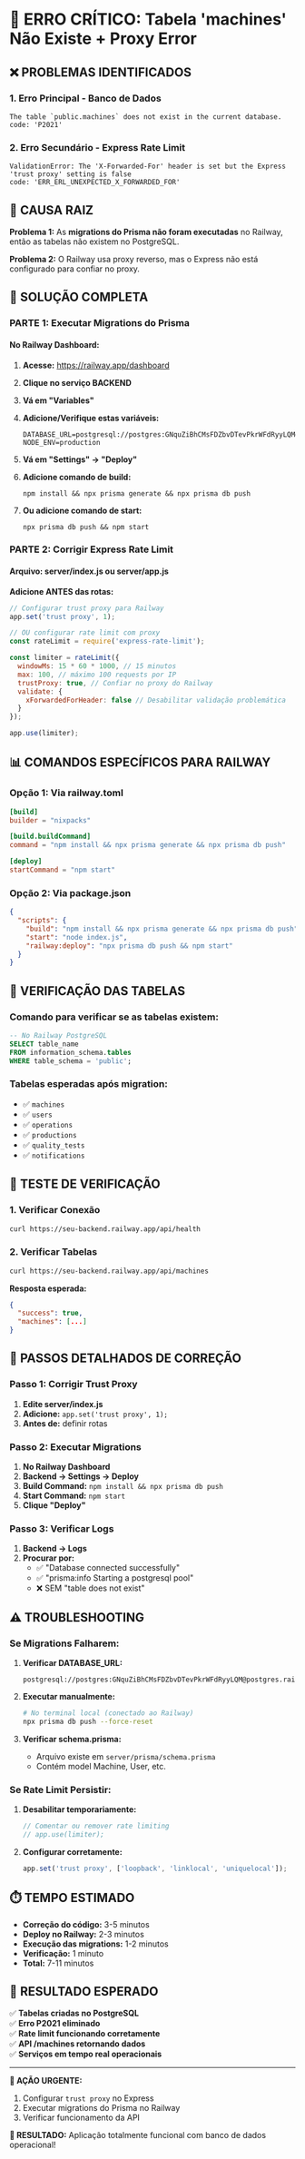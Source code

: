 # 🚨 ERRO CRÍTICO: Tabela 'machines' Não Existe + Proxy Error

## ❌ PROBLEMAS IDENTIFICADOS

### 1. Erro Principal - Banco de Dados
```
The table `public.machines` does not exist in the current database.
code: 'P2021'
```

### 2. Erro Secundário - Express Rate Limit
```
ValidationError: The 'X-Forwarded-For' header is set but the Express 'trust proxy' setting is false
code: 'ERR_ERL_UNEXPECTED_X_FORWARDED_FOR'
```

## 🎯 CAUSA RAIZ

**Problema 1:** As **migrations do Prisma não foram executadas** no Railway, então as tabelas não existem no PostgreSQL.

**Problema 2:** O Railway usa proxy reverso, mas o Express não está configurado para confiar no proxy.

## 🚀 SOLUÇÃO COMPLETA

### PARTE 1: Executar Migrations do Prisma

#### No Railway Dashboard:

1. **Acesse:** https://railway.app/dashboard
2. **Clique no serviço BACKEND**
3. **Vá em "Variables"**
4. **Adicione/Verifique estas variáveis:**
   ```
   DATABASE_URL=postgresql://postgres:GNquZiBhCMsFDZbvDTevPkrWFdRyyLQM@postgres.railway.internal:5432/railway
   NODE_ENV=production
   ```

5. **Vá em "Settings" → "Deploy"**
6. **Adicione comando de build:**
   ```
   npm install && npx prisma generate && npx prisma db push
   ```

7. **Ou adicione comando de start:**
   ```
   npx prisma db push && npm start
   ```

### PARTE 2: Corrigir Express Rate Limit

#### Arquivo: server/index.js ou server/app.js

**Adicione ANTES das rotas:**
```javascript
// Configurar trust proxy para Railway
app.set('trust proxy', 1);

// OU configurar rate limit com proxy
const rateLimit = require('express-rate-limit');

const limiter = rateLimit({
  windowMs: 15 * 60 * 1000, // 15 minutos
  max: 100, // máximo 100 requests por IP
  trustProxy: true, // Confiar no proxy do Railway
  validate: {
    xForwardedForHeader: false // Desabilitar validação problemática
  }
});

app.use(limiter);
```

## 📊 COMANDOS ESPECÍFICOS PARA RAILWAY

### Opção 1: Via railway.toml
```toml
[build]
builder = "nixpacks"

[build.buildCommand]
command = "npm install && npx prisma generate && npx prisma db push"

[deploy]
startCommand = "npm start"
```

### Opção 2: Via package.json
```json
{
  "scripts": {
    "build": "npm install && npx prisma generate && npx prisma db push",
    "start": "node index.js",
    "railway:deploy": "npx prisma db push && npm start"
  }
}
```

## 🔧 VERIFICAÇÃO DAS TABELAS

### Comando para verificar se as tabelas existem:
```sql
-- No Railway PostgreSQL
SELECT table_name 
FROM information_schema.tables 
WHERE table_schema = 'public';
```

### Tabelas esperadas após migration:
- ✅ `machines`
- ✅ `users`
- ✅ `operations`
- ✅ `productions`
- ✅ `quality_tests`
- ✅ `notifications`

## 🧪 TESTE DE VERIFICAÇÃO

### 1. Verificar Conexão
```bash
curl https://seu-backend.railway.app/api/health
```

### 2. Verificar Tabelas
```bash
curl https://seu-backend.railway.app/api/machines
```

**Resposta esperada:**
```json
{
  "success": true,
  "machines": [...]
}
```

## 🔄 PASSOS DETALHADOS DE CORREÇÃO

### Passo 1: Corrigir Trust Proxy
1. **Edite server/index.js**
2. **Adicione:** `app.set('trust proxy', 1);`
3. **Antes de:** definir rotas

### Passo 2: Executar Migrations
1. **No Railway Dashboard**
2. **Backend → Settings → Deploy**
3. **Build Command:** `npm install && npx prisma db push`
4. **Start Command:** `npm start`
5. **Clique "Deploy"**

### Passo 3: Verificar Logs
1. **Backend → Logs**
2. **Procurar por:**
   - ✅ "Database connected successfully"
   - ✅ "prisma:info Starting a postgresql pool"
   - ❌ SEM "table does not exist"

## ⚠️ TROUBLESHOOTING

### Se Migrations Falharem:

1. **Verificar DATABASE_URL:**
   ```
   postgresql://postgres:GNquZiBhCMsFDZbvDTevPkrWFdRyyLQM@postgres.railway.internal:5432/railway
   ```

2. **Executar manualmente:**
   ```bash
   # No terminal local (conectado ao Railway)
   npx prisma db push --force-reset
   ```

3. **Verificar schema.prisma:**
   - Arquivo existe em `server/prisma/schema.prisma`
   - Contém model Machine, User, etc.

### Se Rate Limit Persistir:

1. **Desabilitar temporariamente:**
   ```javascript
   // Comentar ou remover rate limiting
   // app.use(limiter);
   ```

2. **Configurar corretamente:**
   ```javascript
   app.set('trust proxy', ['loopback', 'linklocal', 'uniquelocal']);
   ```

## ⏱️ TEMPO ESTIMADO

- **Correção do código:** 3-5 minutos
- **Deploy no Railway:** 2-3 minutos
- **Execução das migrations:** 1-2 minutos
- **Verificação:** 1 minuto
- **Total:** 7-11 minutos

## 🎯 RESULTADO ESPERADO

✅ **Tabelas criadas no PostgreSQL**  
✅ **Erro P2021 eliminado**  
✅ **Rate limit funcionando corretamente**  
✅ **API /machines retornando dados**  
✅ **Serviços em tempo real operacionais**  

---

**🚨 AÇÃO URGENTE:**  
1. Configurar `trust proxy` no Express  
2. Executar migrations do Prisma no Railway  
3. Verificar funcionamento da API

**🎉 RESULTADO:** Aplicação totalmente funcional com banco de dados operacional!